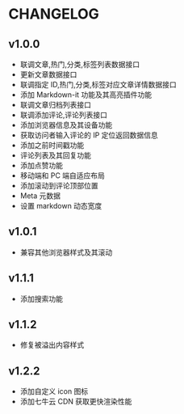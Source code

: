 # CHANGELOG

## v1.0.0

- 联调文章,热门,分类,标签列表数据接口
- 更新文章数据接口
- 联调指定 ID,热门,分类,标签对应文章详情数据接口
- 添加 Markdown-it 功能及其高亮插件功能
- 联调文章归档列表接口
- 联调添加评论,评论列表接口
- 添加浏览器信息及其设备功能
- 获取访问者输入评论的 IP 定位返回数据信息
- 添加之前时间戳功能
- 评论列表及其回复功能
- 添加点赞功能
- 移动端和 PC 端自适应布局
- 添加滚动到评论顶部位置
- Meta 元数据
- 设置 markdown 动态宽度

## v1.0.1

- 兼容其他浏览器样式及其滚动

## v1.1.1

- 添加搜索功能

## v1.1.2

- 修复被溢出内容样式

## v1.2.2

- 添加自定义 icon 图标
- 添加七牛云 CDN 获取更快渲染性能
